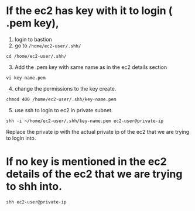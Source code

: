 # If the ec2 has key with it to login ( .pem key),   

1. login to bastion  
2. go to  `/home/ec2-user/.shh/`
```
cd /home/ec2-user/.shh/
```
3. Add the .pem key with same name as in the ec2 details section
 ```
vi key-name.pem
```

4. change the permissions to the key create.
```
chmod 400 /home/ec2-user/.shh/key-name.pem
```

5. use ssh to login to ec2 in private subnet.
```
shh -i ~/home/ec2-user/.shh/key-name.pem ec2-user@private-ip
```
Replace the private ip with the actual private ip of the ec2 that we are trying to login into.


# If no key is mentioned in the ec2 details of the ec2 that we are trying to shh into.

```
shh ec2-user@private-ip
```

